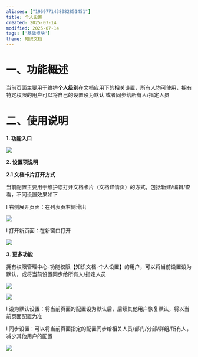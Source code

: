 ```yaml
---
aliases: ["1969771438082851451"]
title: 个人设置
created: 2025-07-14
modified: 2025-07-14
tags: ['基础模块']
theme: 知识文档
---
```


# 一、**功能概述**

当前页面主要用于维护**个人级别**在文档应用下的相关设置，所有人均可使用，拥有特定权限的用户可以将自己的设置设为默认 或者同步给所有人/指定人员

# 二、**使用说明**

**1. 功能入口**

![](6ec9b0c23857771af52354b8466d33c5.jpg)

**2. 设置项说明**

**2.1 文档卡片打开方式**

当前配置主要用于维护您打开文档卡片（文档详情页）的方式，包括新建/编辑/查看，不同设置效果如下

l 右侧展开页面：在列表页右侧滑出

![](67a6963132faf65732d4bb89a7b4f61b.jpg)

l 打开新页面：在新窗口打开

![](3ce40c3da35233412c4fee7b440e1133.jpg)

**3. 更多功能**

拥有权限管理中心-功能权限【知识文档-个人设置】的用户，可以将当前设置设为默认，或将当前设置同步给所有人/指定人员

![](7d4131d68e83fa02639a41d3654d81d1.jpg)

![](489e5d2e54dc57b34d947db48ff7da78.jpg)

l 设为默认设置：将当前页面的配置设为默认后，后续其他用户恢复默认，将以当前页面配置为准

l 同步设置：可以将当前页面指定的配置同步给相关人员/部门/分部/群组/所有人，减少其他用户的配置

![](04898bad5a7618c8709a60f404bd6443.jpg)